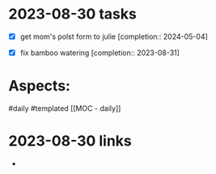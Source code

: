 
# 2023-08-30 tasks

- [x] get mom's polst form to julie  [completion:: 2024-05-04]
- [x] fix bamboo watering  [completion:: 2023-08-31]


# Aspects:
#daily #templated
[[MOC - daily]]

# 2023-08-30 links
- 


